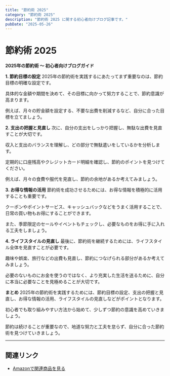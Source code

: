 ```yaml
---
title: "節約術 2025"
category: "節約術 2025"
description: "節約術 2025 に関する初心者向けブログ記事です。"
pubDate: "2025-05-26"
---
```


# 節約術 2025

**2025年の節約術 ～ 初心者向けブログガイド**

**1. 節約目標の設定**
2025年の節約術を実践するにあたってまず重要なのは、節約目標の明確な設定です。

具体的な金額や期間を決めて、その目標に向かって努力することで、節約意識が高まります。

例えば、月々の貯金額を設定する、不要な出費を削減するなど、自分に合った目標を立てましょう。



**2. 支出の把握と見直し**
次に、自分の支出をしっかり把握し、無駄な出費を見直すことが大切です。

収入と支出のバランスを理解し、どの部分で無駄遣いをしているかを分析します。

定期的に口座残高やクレジットカード明細を確認し、節約のポイントを見つけてください。

例えば、月々の食費や服代を見直し、節約の余地があるか考えてみましょう。



**3. お得な情報の活用**
節約術を成功させるためには、お得な情報を積極的に活用することも重要です。

クーポンやポイントサービス、キャッシュバックなどをうまく活用することで、日常の買い物もお得にすることができます。

また、季節限定のセールやイベントもチェックし、必要なものをお得に手に入れる工夫をしましょう。



**4. ライフスタイルの見直し**
最後に、節約術を継続するためには、ライフスタイル全体を見直すことが必要です。

趣味や娯楽、旅行などの出費も見直し、節約につなげられる部分があるか考えてみましょう。

必要のないものにお金を使うのではなく、より充実した生活を送るために、自分に本当に必要なことを見極めることが大切です。



**まとめ**
2025年の節約術を実践するためには、節約目標の設定、支出の把握と見直し、お得な情報の活用、ライフスタイルの見直しなどがポイントとなります。

初心者でも取り組みやすい方法から始めて、少しずつ節約の意識を高めていきましょう。

節約は続けることが重要なので、地道な努力と工夫を怠らず、自分に合った節約術を見つけていきましょう。



---

## 関連リンク

- [Amazonで関連商品を見る](https://www.amazon.co.jp/s?k=%E7%AF%80%E7%B4%84%E8%A1%93+2025&tag=autowritehubai-22)
